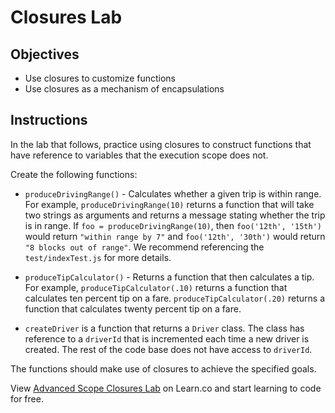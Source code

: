 # Closures Lab

## Objectives

- Use closures to customize functions
- Use closures as a mechanism of encapsulations

## Instructions

In the lab that follows, practice using closures to construct functions that have reference to variables that the execution scope does not.

Create the following functions:

- `produceDrivingRange()` - Calculates whether a
  given trip is within range.  For example, `produceDrivingRange(10)` returns a
  function that will take two strings as arguments and returns a message stating
  whether the trip is in range. If `foo = produceDrivingRange(10)`, then
  `foo('12th', '15th')` would return `"within range by 7"` and `foo('12th',
  '30th')` would return `"8 blocks out of range"`. We recommend referencing the
  `test/indexTest.js` for more details.

- `produceTipCalculator()` - Returns a function that then calculates a tip. For
  example, `produceTipCalculator(.10)` returns a function that calculates ten
  percent tip on a fare. `produceTipCalculator(.20)` returns a function that
  calculates twenty percent tip on a fare.

- `createDriver` is a function that returns a `Driver` class. The class has
  reference to a `driverId` that is incremented each time a new driver is created.
  The rest of the code base does not have access to `driverId`.

The functions should make use of closures to achieve the specified goals.

<p class='util--hide'>View <a href='https://learn.co/lessons/js-advanced-scope-closures-lab' title='Advanced Scope Closures Lab'>Advanced Scope Closures Lab</a> on Learn.co and start learning to code for free.</p>

